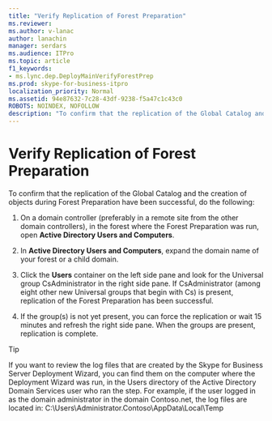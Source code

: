 ```yaml
---
title: "Verify Replication of Forest Preparation"
ms.reviewer: 
ms.author: v-lanac
author: lanachin
manager: serdars
ms.audience: ITPro
ms.topic: article
f1_keywords:
- ms.lync.dep.DeployMainVerifyForestPrep
ms.prod: skype-for-business-itpro
localization_priority: Normal
ms.assetid: 94e87632-7c28-43df-9238-f5a47c1c43c0
ROBOTS: NOINDEX, NOFOLLOW
description: "To confirm that the replication of the Global Catalog and the creation of objects during Forest Preparation have been successful, do the following:"
---
```


# Verify Replication of Forest Preparation
 
To confirm that the replication of the Global Catalog and the creation of objects during Forest Preparation have been successful, do the following:
  
1. On a domain controller (preferably in a remote site from the other domain controllers), in the forest where the Forest Preparation was run, open **Active Directory Users and Computers**.
    
2. In **Active Directory Users and Computers**, expand the domain name of your forest or a child domain.
    
3. Click the **Users** container on the left side pane and look for the Universal group CsAdministrator in the right side pane. If CsAdministrator (among eight other new Universal groups that begin with Cs) is present, replication of the Forest Preparation has been successful.
    
4. If the group(s) is not yet present, you can force the replication or wait 15 minutes and refresh the right side pane. When the groups are present, replication is complete.
    
> [!TIP]
> If you want to review the log files that are created by the Skype for Business Server Deployment Wizard, you can find them on the computer where the Deployment Wizard was run, in the Users directory of the Active Directory Domain Services user who ran the step. For example, if the user logged in as the domain administrator in the domain Contoso.net, the log files are located in: C:\Users\Administrator.Contoso\AppData\Local\Temp 
  

